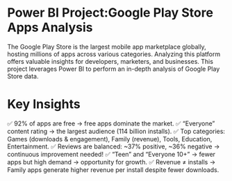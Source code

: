 # Power BI Project:Google Play Store Apps Analysis 
The Google Play Store is the largest mobile app marketplace globally, hosting millions of apps  across various categories. Analyzing this platform offers valuable insights for developers,  marketers, and businesses. This project leverages Power BI to perform an in-depth analysis of  Google Play Store data.

# Key Insights
✅ 92% of apps are free → free apps dominate the market.
✅ “Everyone” content rating → the largest audience (114 billion installs).
✅ Top categories: Games (downloads & engagement), Family (revenue), Tools, Education, Entertainment.
✅ Reviews are balanced: ~37% positive, ~36% negative → continuous improvement needed!
✅ “Teen” and “Everyone 10+” → fewer apps but high demand → opportunity for growth.
✅ Revenue ≠ installs → Family apps generate higher revenue per install despite fewer downloads.




